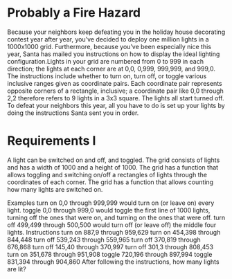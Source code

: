 # Probably a Fire Hazard
Because your neighbors keep defeating you in the holiday house decorating contest year after year, you’ve decided to deploy one million lights in a 1000x1000 grid. Furthermore, because you’ve been especially nice this year, Santa has mailed you instructions on how to display the ideal lighting configuration.Lights in your grid are numbered from 0 to 999 in each direction; the lights at each corner are at 0,0, 0,999, 999,999, and 999,0. The instructions include whether to turn on, turn off, or toggle various inclusive ranges given as coordinate pairs. Each coordinate pair represents opposite corners of a rectangle, inclusive; a coordinate pair like 0,0 through 2,2 therefore refers to 9 lights in a 3x3 square. The lights all start turned off. To defeat your neighbors this year, all you have to do is set up your lights by doing the instructions Santa sent you in order.

# Requirements I

A light can be switched on and off, and toggled.
The grid consists of lights and has a width of 1000 and a height of 1000.
The grid has a function that allows toggling and switching on/off a rectangles of lights through the coordinates of each corner.
The grid has a function that allows counting how many lights are switched on. 


Examples
turn on 0,0 through 999,999 would turn on (or leave on) every light.
toggle 0,0 through 999,0 would toggle the first line of 1000 lights, turning off the ones that were on, and turning on the ones that were off.
turn off 499,499 through 500,500 would turn off (or leave off) the middle four lights.
Instructions
turn on 887,9 through 959,629
turn on 454,398 through 844,448
turn off 539,243 through 559,965
turn off 370,819 through 676,868
turn off 145,40 through 370,997
turn off 301,3 through 808,453
turn on 351,678 through 951,908
toggle 720,196 through 897,994
toggle 831,394 through 904,860
After following the instructions, how many lights are lit?
